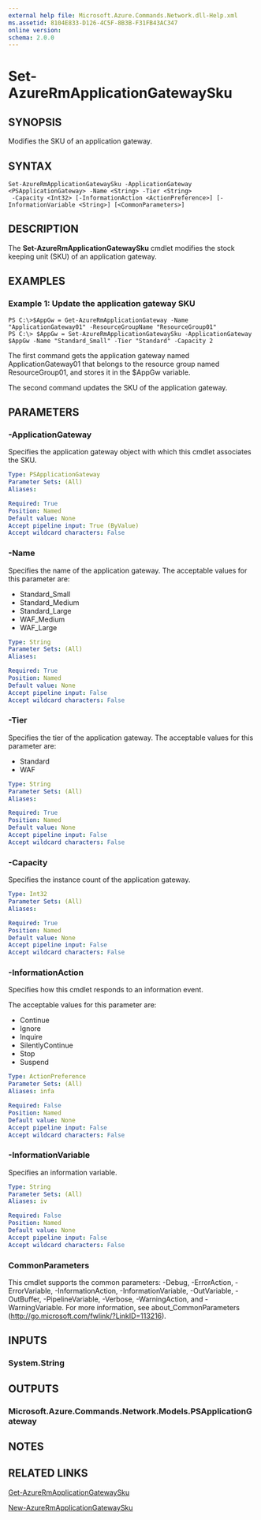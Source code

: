 ```yaml
---
external help file: Microsoft.Azure.Commands.Network.dll-Help.xml
ms.assetid: 8104E833-D126-4C5F-8B3B-F31FB43AC347
online version: 
schema: 2.0.0
---
```


# Set-AzureRmApplicationGatewaySku

## SYNOPSIS
Modifies the SKU of an application gateway.

## SYNTAX

```
Set-AzureRmApplicationGatewaySku -ApplicationGateway <PSApplicationGateway> -Name <String> -Tier <String>
 -Capacity <Int32> [-InformationAction <ActionPreference>] [-InformationVariable <String>] [<CommonParameters>]
```

## DESCRIPTION
The **Set-AzureRmApplicationGatewaySku** cmdlet modifies the stock keeping unit (SKU) of an application gateway.

## EXAMPLES

### Example 1: Update the application gateway SKU
```
PS C:\>$AppGw = Get-AzureRmApplicationGateway -Name "ApplicationGateway01" -ResourceGroupName "ResourceGroup01"
PS C:\> $AppGw = Set-AzureRmApplicationGatewaySku -ApplicationGateway $AppGw -Name "Standard_Small" -Tier "Standard" -Capacity 2
```

The first command gets the application gateway named ApplicationGateway01 that belongs to the resource group named ResourceGroup01, and stores it in the $AppGw variable.

The second command updates the SKU of the application gateway.

## PARAMETERS

### -ApplicationGateway
Specifies the application gateway object with which this cmdlet associates the SKU.

```yaml
Type: PSApplicationGateway
Parameter Sets: (All)
Aliases: 

Required: True
Position: Named
Default value: None
Accept pipeline input: True (ByValue)
Accept wildcard characters: False
```

### -Name
Specifies the name of the application gateway.
The acceptable values for this parameter are:

- Standard_Small
- Standard_Medium
- Standard_Large
- WAF_Medium
- WAF_Large

```yaml
Type: String
Parameter Sets: (All)
Aliases: 

Required: True
Position: Named
Default value: None
Accept pipeline input: False
Accept wildcard characters: False
```

### -Tier
Specifies the tier of the application gateway.
The acceptable values for this parameter are:

- Standard
- WAF

```yaml
Type: String
Parameter Sets: (All)
Aliases: 

Required: True
Position: Named
Default value: None
Accept pipeline input: False
Accept wildcard characters: False
```

### -Capacity
Specifies the instance count of the application gateway.

```yaml
Type: Int32
Parameter Sets: (All)
Aliases: 

Required: True
Position: Named
Default value: None
Accept pipeline input: False
Accept wildcard characters: False
```

### -InformationAction
Specifies how this cmdlet responds to an information event.

The acceptable values for this parameter are:

- Continue
- Ignore
- Inquire
- SilentlyContinue
- Stop
- Suspend

```yaml
Type: ActionPreference
Parameter Sets: (All)
Aliases: infa

Required: False
Position: Named
Default value: None
Accept pipeline input: False
Accept wildcard characters: False
```

### -InformationVariable
Specifies an information variable.

```yaml
Type: String
Parameter Sets: (All)
Aliases: iv

Required: False
Position: Named
Default value: None
Accept pipeline input: False
Accept wildcard characters: False
```

### CommonParameters
This cmdlet supports the common parameters: -Debug, -ErrorAction, -ErrorVariable, -InformationAction, -InformationVariable, -OutVariable, -OutBuffer, -PipelineVariable, -Verbose, -WarningAction, and -WarningVariable. For more information, see about_CommonParameters (http://go.microsoft.com/fwlink/?LinkID=113216).

## INPUTS

### System.String

## OUTPUTS

### Microsoft.Azure.Commands.Network.Models.PSApplicationGateway

## NOTES

## RELATED LINKS

[Get-AzureRmApplicationGatewaySku](./Get-AzureRmApplicationGatewaySku.md)

[New-AzureRmApplicationGatewaySku](./New-AzureRmApplicationGatewaySku.md)


